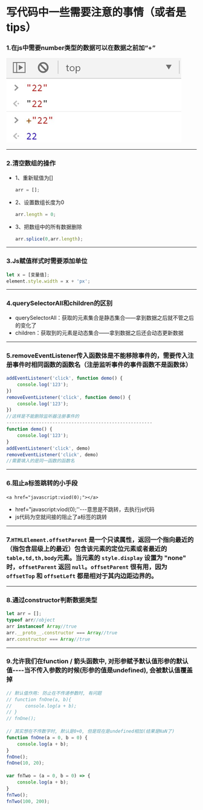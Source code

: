 # 写代码中一些需要注意的事情（或者是tips）

### 1.在js中需要number类型的数据可以在数据之前加“+”

![number](./image/number.jpg)

---



### 2.清空数组的操作

- 1、重新赋值为[]

  ```js
  arr = [];
  ```

- 2、设置数组长度为0

  ```js
  arr.length = 0;
  ```

- 3、把数组中的所有数据删除

  ```js
  arr.splice(0,arr.length);
  ```

---



### 3.Js赋值样式时需要添加单位

```js
let x = [变量值];
element.style.width = x + 'px';
```

---



###  4.querySelectorAll和children的区别

- querySelectorAll：获取的元素集合是静态集合——拿到数据之后就不管之后的变化了
- children：获取到的元素是动态集合——拿到数据之后还会动态更新数据

---



### 5.removeEventListener传入函数体是不能移除事件的，需要传入注册事件时相同函数的函数名（注册监听事件的事件函数不是函数体）

```js
addEventListener('click', function demo() {
    console.log('123');
})
removeEventListener('click', function demo() {
    console.log('123');
})
//这样是不能删除监听器注册事件的
------------------------------------------------------
function demo() {
    console.log('123');
}
addEventListener('click', demo)
removeEventListener('click', demo)
//需要填入的是同一函数的函数名
```

---



### 6.阻止a标签跳转的小手段

`<a href="javascript:viod(0);"></a>`

- href="javascript:viod(0);''---意思是不跳转，去执行js代码
- js代码为空就间接的阻止了a标签的跳转

---



### 7.**`HTMLElement.offsetParent`** 是一个只读属性，返回一个指向最近的（指包含层级上的最近）包含该元素的定位元素或者最近的 `table,td,th,body`元素。当元素的 `style.display` 设置为 "none" 时，`offsetParent` 返回 `null`。`offsetParent` 很有用，因为 `offsetTop` 和 `offsetLeft` 都是相对于其内边距边界的。

---



### 8.通过constructor判断数据类型

```js
let arr = [];
typeof arr//object
arr instanceof Array//true
arr.__proto__.constructor === Array//true
arr.constructor === Array//true
```

---



### 9.允许我们在function / 箭头函数中, 对形参赋予默认值形参的默认值----当不传入参数的时候(形参的值是undefined), 会被默认值覆盖掉

```js
// 默认值作用: 防止在不传递参数时, 有问题
// function fnOne(a, b){
//     console.log(a + b);
// }
// fnOne();

// 其实想在不传数字时, 默认是0+0, 但是现在是undefined相加(结果是NaN了)
function fnOne(a = 0, b = 0) {
    console.log(a + b);
}
fnOne();
fnOne(10, 20);

var fnTwo = (a = 0, b = 0) => {
    console.log(a + b);
}
fnTwo();
fnTwo(100, 200);
```

